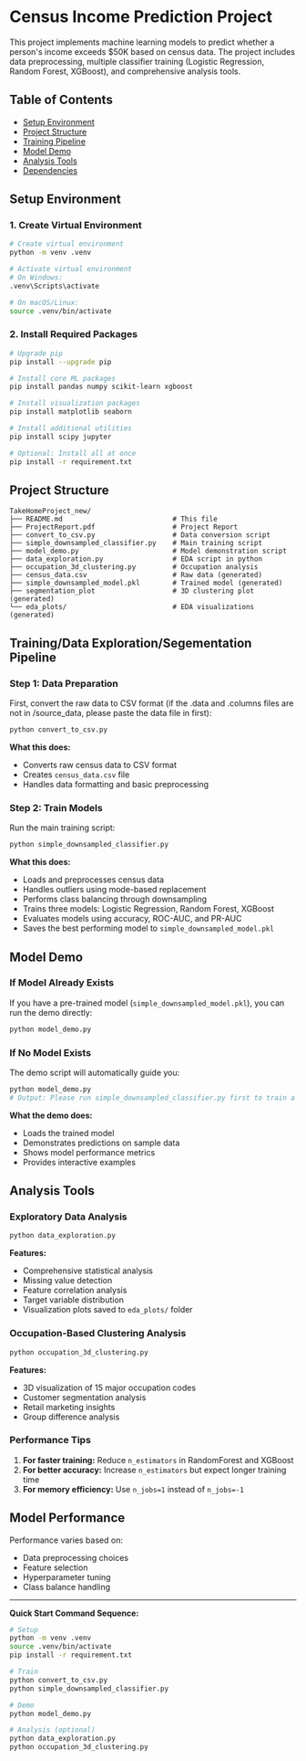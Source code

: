 # Census Income Prediction Project

This project implements machine learning models to predict whether a person's income exceeds $50K based on census data. The project includes data preprocessing, multiple classifier training (Logistic Regression, Random Forest, XGBoost), and comprehensive analysis tools.

## Table of Contents

- [Setup Environment](#setup-environment)
- [Project Structure](#project-structure)
- [Training Pipeline](#training-pipeline)
- [Model Demo](#model-demo)
- [Analysis Tools](#analysis-tools)
- [Dependencies](#dependencies)

## Setup Environment

### 1. Create Virtual Environment

```bash
# Create virtual environment
python -m venv .venv

# Activate virtual environment
# On Windows:
.venv\Scripts\activate

# On macOS/Linux:
source .venv/bin/activate
```

### 2. Install Required Packages

```bash
# Upgrade pip
pip install --upgrade pip

# Install core ML packages
pip install pandas numpy scikit-learn xgboost

# Install visualization packages
pip install matplotlib seaborn

# Install additional utilities
pip install scipy jupyter

# Optional: Install all at once
pip install -r requirement.txt
```


## Project Structure

```
TakeHomeProject_new/
├── README.md                           # This file
├── ProjectReport.pdf                   # Project Report
├── convert_to_csv.py                   # Data conversion script
├── simple_downsampled_classifier.py    # Main training script
├── model_demo.py                       # Model demonstration script
├── data_exploration.py                 # EDA script in python
├── occupation_3d_clustering.py         # Occupation analysis
├── census_data.csv                     # Raw data (generated)
├── simple_downsampled_model.pkl        # Trained model (generated)
├── segmentation_plot                   # 3D clustering plot (generated)
└── eda_plots/                          # EDA visualizations (generated)

```

## Training/Data Exploration/Segementation Pipeline

### Step 1: Data Preparation

First, convert the raw data to CSV format (if the .data and .columns files are not in /source_data, please paste the data file in first):

```bash
python convert_to_csv.py
```

**What this does:**
- Converts raw census data to CSV format
- Creates `census_data.csv` file
- Handles data formatting and basic preprocessing


### Step 2: Train Models

Run the main training script:

```bash
python simple_downsampled_classifier.py
```

**What this does:**
- Loads and preprocesses census data
- Handles outliers using mode-based replacement
- Performs class balancing through downsampling
- Trains three models: Logistic Regression, Random Forest, XGBoost
- Evaluates models using accuracy, ROC-AUC, and PR-AUC
- Saves the best performing model to `simple_downsampled_model.pkl`


## Model Demo

### If Model Already Exists

If you have a pre-trained model (`simple_downsampled_model.pkl`), you can run the demo directly:

```bash
python model_demo.py
```

### If No Model Exists

The demo script will automatically guide you:

```bash
python model_demo.py
# Output: Please run simple_downsampled_classifier.py first to train a model.
```

**What the demo does:**
- Loads the trained model
- Demonstrates predictions on sample data
- Shows model performance metrics
- Provides interactive examples


## Analysis Tools

### Exploratory Data Analysis

```bash
python data_exploration.py
```

**Features:**
- Comprehensive statistical analysis
- Missing value detection
- Feature correlation analysis
- Target variable distribution
- Visualization plots saved to `eda_plots/` folder

### Occupation-Based Clustering Analysis

```bash
python occupation_3d_clustering.py
```

**Features:**
- 3D visualization of 15 major occupation codes
- Customer segmentation analysis
- Retail marketing insights
- Group difference analysis

### Performance Tips

1. **For faster training:** Reduce `n_estimators` in RandomForest and XGBoost
2. **For better accuracy:** Increase `n_estimators` but expect longer training time
3. **For memory efficiency:** Use `n_jobs=1` instead of `n_jobs=-1`

## Model Performance

Performance varies based on:
- Data preprocessing choices
- Feature selection
- Hyperparameter tuning
- Class balance handling

---

**Quick Start Command Sequence:**
```bash
# Setup
python -m venv .venv
source .venv/bin/activate
pip install -r requirement.txt

# Train
python convert_to_csv.py
python simple_downsampled_classifier.py

# Demo
python model_demo.py

# Analysis (optional)
python data_exploration.py
python occupation_3d_clustering.py
```